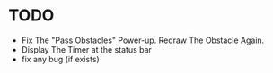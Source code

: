 # TODO 
- Fix The "Pass Obstacles" Power-up. Redraw The Obstacle Again.
- Display The Timer at the status bar
- fix any bug (if exists)
